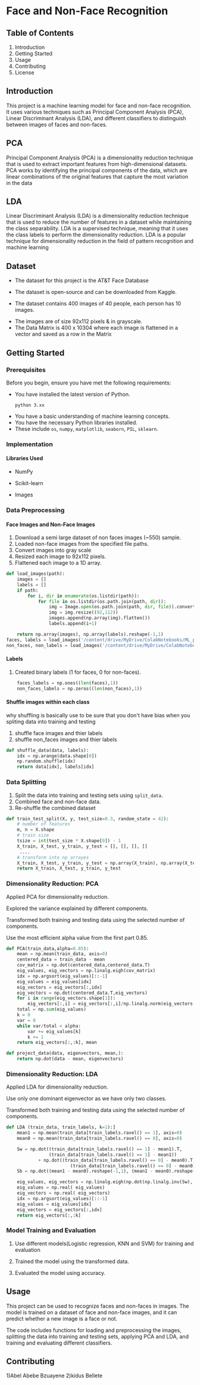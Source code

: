 # Face and Non-Face Recognition

## Table of Contents
1. Introduction
2. Getting Started
3. Usage
4. Contributing
5. License

## Introduction
This project is a machine learning model for face and non-face recognition. It uses various techniques such as Principal Component Analysis (PCA), Linear Discriminant Analysis (LDA), and different classifiers to distinguish between images of faces and non-faces.

## PCA
Principal Component Analysis (PCA) is a dimensionality reduction technique that is used to extract important features from high-dimensional datasets. PCA works by identifying the principal components of the data, which are linear combinations of the original features that capture the most variation in the data

## LDA
Linear Discriminant Analysis (LDA) is a dimensionality reduction technique that is used to reduce the number of features in a dataset while maintaining the class separability. LDA is a supervised technique, meaning that it uses the class labels to perform the dimensionality reduction. LDA is a popular technique for dimensionality reduction in the field of pattern recognition and machine learning

## Dataset
+ The dataset for this project is the AT&T Face Database
- The dataset is open-source and can be downloaded from Kaggle.
* The dataset contains 400 images of 40 people, each person has 10 images.
+ The images are of size 92x112 pixels & in grayscale.
+ The Data Matrix is 400 x 10304 where each image is flattened in a vector and saved as a row in the Matrix
  
## Getting Started

### Prerequisites
Before you begin, ensure you have met the following requirements:
- You have installed the latest version of Python.
  ~~~ paython
  python 3.xx
  ~~~
- You have a basic understanding of machine learning concepts.
- You have the necessary Python libraries installed.
- These include `os`, `numpy`, `matplotlib`, `seaborn`, `PIL`, `sklearn`.

### Implementation 
#### **Libraries Used**
- NumPy
* Scikit-learn
+ Images

### Data Preprocessing

#### Face Images and Non-Face Images
1. Download a semi large dataset of non faces images (~550) sample.
2. Loaded non-face images from the specified file paths.
3. Convert images into gray scale
4. Resized each image to 92x112 pixels.
5. Flattened each image to a 1D array.
~~~ python
def load_images(path):
    images = []
    labels = []
    if path:
        for i, dir in enumerate(os.listdir(path)):
            for file in os.listdir(os.path.join(path, dir)):
                img = Image.open(os.path.join(path, dir, file)).convert('L')
                img = img.resize((92,112))
                images.append(np.array(img).flatten())
                labels.append(i+1)

    return np.array(images), np.array(labels).reshape(-1,1)
faces, labels = load_images('/content/drive/MyDrive/ColabNotebooks/ML_project_classification/datasets/faces')
non_faces, non_labels = load_images('/content/drive/MyDrive/ColabNotebooks/ML_project_classification/datasets/nonfaces')

~~~
#### Labels
1. Created binary labels (1 for faces, 0 for non-faces).
  ~~~ python
      faces_labels = np.ones((len(faces),1))
      non_faces_labels = np.zeros((len(non_faces),1))
  ~~~

#### Shuffle images within each class
why shuffling is basically use to be sure that you don't have bias when you spliting data into training and testing 
1. shuffle face images and thier labels
2. shuffle non_faces images and thier labels
~~~ python
def shuffle_data(data, labels):
    idx = np.arange(data.shape[0])
    np.random.shuffle(idx)
    return data[idx], labels[idx]
~~~

### Data Splitting
1. Split the data into training and testing sets using `split_data`.
2. Combined face and non-face data.
3. Re-shuffle the combined dataset
~~~ Python
def train_test_split(X, y, test_size=0.3, random_state = 42):
    # number of features
    m, n = X.shape
    # train size
    tsize = int(test_size * X.shape[0]) - 1    
    X_train, X_test, y_train, y_test = [], [], [], []
     ....
    # transform into np arrayes
    X_train, X_test, y_train, y_test = np.array(X_train), np.array(X_test), np.array(y_train), np.array(y_test)
    return X_train, X_test, y_train, y_test
~~~
### Dimensionality Reduction: PCA
Applied PCA for dimensionality reduction.

Explored the variance explained by different components.

Transformed both training and testing data using the selected number of components.

Use the most efficient alpha value from the first part 0.85.

~~~ Python
def PCA(train_data,alpha=0.85):
    mean = np.mean(train_data, axis=0)
    centered_data = train_data - mean
    cov_matrix = np.dot(centered_data,centered_data.T)
    eig_values, eig_vectors = np.linalg.eigh(cov_matrix)
    idx = np.argsort(eig_values)[::-1]
    eig_values = eig_values[idx]
    eig_vectors = eig_vectors[:,idx]
    eig_vectors = np.dot(centered_data.T,eig_vectors)
    for i in range(eig_vectors.shape[1]):
        eig_vectors[:,i] = eig_vectors[:,i]/np.linalg.norm(eig_vectors[:,i])
    total = np.sum(eig_values)
    k = 0
    var = 0
    while var/total < alpha:
        var += eig_values[k]
        k += 1
    return eig_vectors[:,:k], mean

def project_data(data, eigenvectors, mean,):
    return np.dot(data - mean, eigenvectors)
~~~
### Dimensionality Reduction: LDA
Applied LDA for dimensionality reduction.

Use only one dominant eigenvector as we have only two classes.

Transformed both training and testing data using the selected number of components.
~~~ python
def LDA (train_data, train_labels, k=1):]
    mean1 = np.mean(train_data[train_labels.ravel() == 1], axis=0)
    mean0 = np.mean(train_data[train_labels.ravel() == 0], axis=0)

    Sw = np.dot((train_data[train_labels.ravel() == 1] - mean1).T, 
                (train_data[train_labels.ravel() == 1] - mean1)) 
            + np.dot((train_data[train_labels.ravel() == 0] - mean0).T, 
                        (train_data[train_labels.ravel() == 0] - mean0))
    Sb = np.dot((mean1 - mean0).reshape(-1,1), (mean1 - mean0).reshape(-1,1).T)

    eig_values, eig_vectors = np.linalg.eigh(np.dot(np.linalg.inv(Sw), Sb))
    eig_values = np.real( eig_values)
    eig_vectors = np.real( eig_vectors)
    idx = np.argsort(eig_values)[::-1]
    eig_values = eig_values[idx]
    eig_vectors = eig_vectors[:,idx]
    return eig_vectors[:,:k]
~~~
### Model Training and Evaluation
1) Use different models(Logistic regression, KNN and SVM) for training and evaluation

2) Trained the model using the transformed data.

3) Evaluated the model using accuracy.
## Usage
This project can be used to recognize faces and non-faces in images. The model is trained on a dataset of face and non-face images, and it can predict whether a new image is a face or not.

The code includes functions for loading and preprocessing the images, splitting the data into training and testing sets, applying PCA and LDA, and training and evaluating different classifiers.

## Contributing
1)Abel Abebe Bzuayene
2)kidus Bellete
